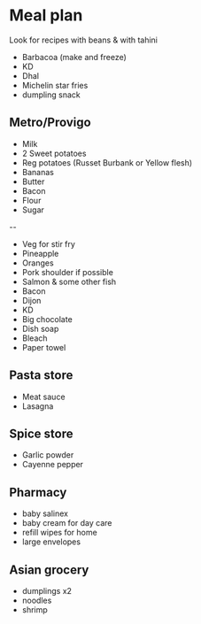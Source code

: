 # Meal plan

Look for recipes with beans & with tahini

- Barbacoa (make and freeze)
- KD
- Dhal
- Michelin star fries
- dumpling snack

## Metro/Provigo

- Milk
- 2 Sweet potatoes
- Reg potatoes (Russet Burbank or Yellow flesh)
- Bananas
- Butter
- Bacon
- Flour
- Sugar

--

- Veg for stir fry
- Pineapple
- Oranges
- Pork shoulder if possible
- Salmon & some other fish
- Bacon
- Dijon
- KD
- Big chocolate
- Dish soap
- Bleach
- Paper towel

## Pasta store

- Meat sauce
- Lasagna

## Spice store

- Garlic powder
- Cayenne pepper

## Pharmacy

- baby salinex
- baby cream for day care
- refill wipes for home
- large envelopes

## Asian grocery

- dumplings x2
- noodles
- shrimp
